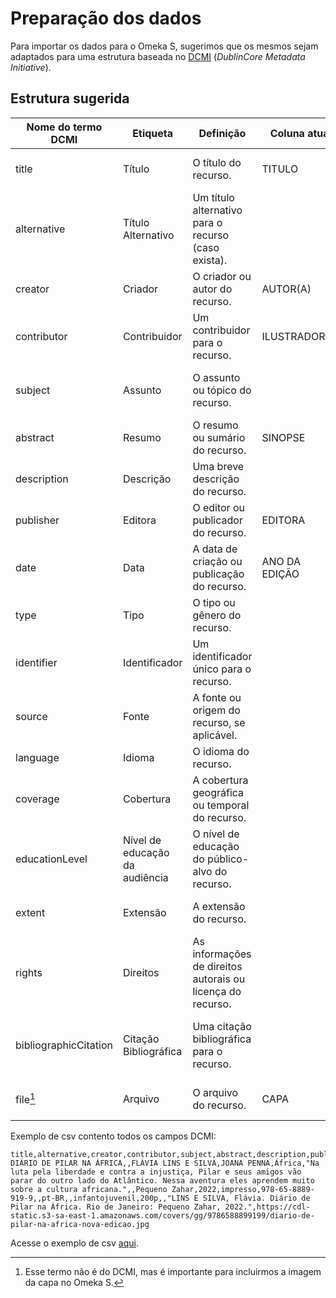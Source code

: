 # Preparação dos dados

Para importar os dados para o Omeka S, sugerimos que os mesmos sejam adaptados para uma estrutura baseada no [DCMI](https://www.dublincore.org/specifications/dublin-core/dcmi-terms/) (*DublinCore Metadata Initiative*). 

## Estrutura sugerida

| Nome do termo DCMI    | Etiqueta | Definição | Coluna atual | Comentário/Sugestão |
|-------------------    | -------- | --------- | ------------ | ------------------- |
| title                 | Título | O título do recurso. | TITULO | Manter título como está, apenas colocar entre aspas duplas `"` |
| alternative           | Título Alternativo | Um título alternativo para o recurso (caso exista). | | Avaliar se é necessário |
| creator               | Criador | O criador ou autor do recurso. | AUTOR(A) | Quando houver mais de uma autor, separar com `;` |
| contributor           | Contribuidor | Um contribuidor para o recurso. | ILUSTRADOR(A)| Sugestão de incluir ilustradores/as nessa coluna |
| subject               | Assunto | O assunto ou tópico do recurso. | | Sugestão de incluir assuntos como palavras-chave. Separar com `;` |
| abstract              | Resumo | O resumo ou sumário do recurso. | SINOPSE | Manter sinopse como está, apenas colocar entre aspas duplas `"` |
| description           | Descrição | Uma breve descrição do recurso. |  | Avaliar se é necessário |
| publisher             | Editora | O editor ou publicador do recurso. | EDITORA | Manter editora como está |
| date                  | Data | A data de criação ou publicação do recurso. | ANO DA EDIÇÃO | Colocar apenas ano |
| type                  | Tipo | O tipo ou gênero do recurso. | | Sugestão de incluir tipo de livro (se é físico ou digital) |
| identifier            | Identificador | Um identificador único para o recurso. | | Sugestão de incluir ISBN ou DOI |
| source                | Fonte | A fonte ou origem do recurso, se aplicável. | | Avaliar se é necessário |
| language              | Idioma | O idioma do recurso. | | Sugestão de inserir `pt-BR` |
| coverage              | Cobertura | A cobertura geográfica ou temporal do recurso. | | Avaliar se é necessário |
| educationLevel        | Nível de educação da audiência | O nível de educação do público-alvo do recurso. | | Sugestão de incluir aqui a classificação indicativa |
| extent                | Extensão | A extensão do recurso. | | Sugestão de incluir aqui o número de páginas |
| rights                | Direitos | As informações de direitos autorais ou licença do recurso. | | Avaliar se é necessário |
| bibliographicCitation | Citação Bibliográfica | Uma citação bibliográfica para o recurso. | | Sugestão de incluir aqui a referência bibliográfica completa do livro, colocar entre aspas duplas `"` |
| file[^file]           | Arquivo | O arquivo do recurso. | CAPA | Sugestão de colocar o link para a imagem de capa |

[^file]: Esse termo não é do DCMI, mas é importante para incluirmos a imagem da capa no Omeka S.

Exemplo de csv contento todos os campos DCMI:

```
title,alternative,creator,contributor,subject,abstract,description,publisher,date,format,identifier,source,language,coverage,educationLevel,extent,rights,bibliographicCitation,file
DIÁRIO DE PILAR NA ÁFRICA,,FLÁVIA LINS E SILVA,JOANA PENNA,África,"Na luta pela liberdade e contra a injustiça, Pilar e seus amigos vão parar do outro lado do Atlântico. Nessa aventura eles aprendem muito sobre a cultura africana.",,Pequeno Zahar,2022,impresso,978-65-8889-919-9,,pt-BR,,infantojuvenil,200p,,"LINS E SILVA, Flávia. Diário de Pilar na África. Rio de Janeiro: Pequeno Zahar, 2022.",https://cdl-static.s3-sa-east-1.amazonaws.com/covers/gg/9786588899199/diario-de-pilar-na-africa-nova-edicao.jpg
```

Acesse o exemplo de csv [aqui](exemplo.csv).
